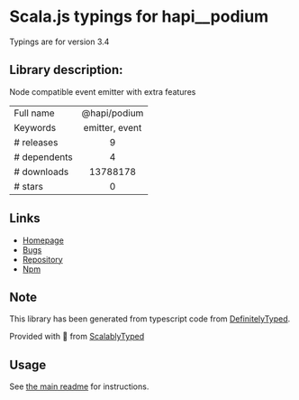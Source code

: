 
# Scala.js typings for hapi__podium

Typings are for version 3.4

## Library description:
Node compatible event emitter with extra features

|                    |                 |
| ------------------ | :-------------: |
| Full name          | @hapi/podium |
| Keywords           | emitter, event |
| # releases         | 9 |
| # dependents       | 4 |
| # downloads        | 13788178 |
| # stars            | 0 |

## Links
- [Homepage](https://github.com/hapijs/podium#readme)
- [Bugs](https://github.com/hapijs/podium/issues)
- [Repository](https://github.com/hapijs/podium)
- [Npm](https://www.npmjs.com/package/%40hapi%2Fpodium)
    


## Note
This library has been generated from typescript code from [DefinitelyTyped](https://definitelytyped.org).

Provided with :purple_heart: from [ScalablyTyped](https://github.com/oyvindberg/ScalablyTyped)

## Usage
See [the main readme](../../readme.md) for instructions.


